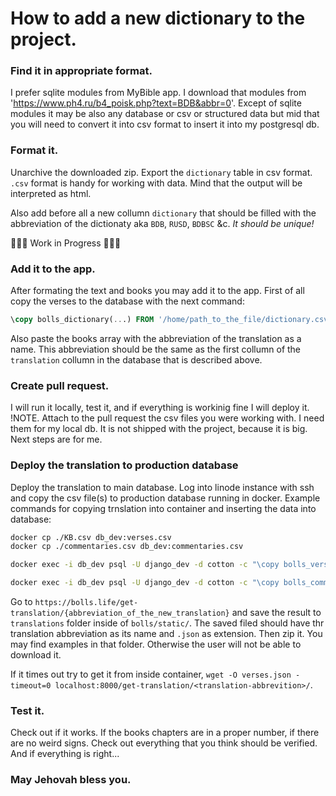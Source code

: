 # How to add a new dictionary to the project.

### Find it in appropriate format.

I prefer sqlite modules from MyBible app. I download that modules from 'https://www.ph4.ru/b4_poisk.php?text=BDB&abbr=0'. Except of sqlite modules it may be also any database or csv or structured data but mid that you will need to convert it into csv format to insert it into my postgresql db.

### Format it.

Unarchive the downloaded zip. Export the `dictionary` table in csv format. `.csv` format is handy for working with data.  Mind that the output will be interpreted as html.

Also add before all a new collumn `dictionary` that should be filled with the abbreviation of the dictionaty aka `BDB`, `RUSD`, `BDBSC` &c. *It should be unique!*

🚧🚧🚧 Work in Progress 🚧🚧🚧

### Add it to the app.

After formating the text and books you may add it to the app. First of all copy the verses to the database with the next command:

```sql
\copy bolls_dictionary(...) FROM '/home/path_to_the_file/dictionary.csv' DELIMITER '|' CSV HEADER;
```

Also paste the books array with the abbreviation of the translation as a name. This abbreviation should be the same as the first collumn of the `translation` collumn in the database that is described above.

### Create pull request.

I will run it locally, test it, and if everything is workinig fine I will deploy it.
!NOTE. Attach to the pull request the csv files you were working with. I need them for my local db. It is not shipped with the project, because it is big. Next steps are for me.

### Deploy the translation to production database

Deploy the translation to main database. Log into linode instance with ssh and copy the csv file(s) to production database running in docker. Example commands for copying trnslation into container and inserting the data into database:

```bash
docker cp ./KB.csv db_dev:verses.csv
docker cp ./commentaries.csv db_dev:commentaries.csv

docker exec -i db_dev psql -U django_dev -d cotton -c "\copy bolls_verses(translation, book, chapter, verse, text) FROM 'verses.csv' DELIMITER ',' CSV HEADER;"

docker exec -i db_dev psql -U django_dev -d cotton -c "\copy bolls_commentary(translation, book, chapter, verse, text) FROM 'commentaries.csv' DELIMITER ',' CSV HEADER;"
```

Go to `https://bolls.life/get-translation/{abbreviation_of_the_new_translation}` and save the result to `translations` folder inside of `bolls/static/`. The saved filed should have thr translation abbreviation as its name and `.json` as extension. Then zip it. You may find examples in that folder. Otherwise the user will not be able to download it.

If it times out try to get it from inside container, `wget -O verses.json -timeout=0 localhost:8000/get-translation/<translation-abbrevition>/`.

### Test it.

Check out if it works. If the books chapters are in a proper number, if there are no weird signs. Check out everything that you think should be verified. And if everything is right...


### May Jehovah bless you.